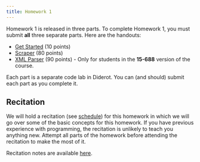 ```yaml
---
title: Homework 1
---
```


Homework 1 is released in three parts. To complete Homework 1, you must submit **all** three separate parts. Here are the handouts:

- [Get Started](/assignments/hw1_get_started.handout.tgz) (10 points)
- [Scraper](/assignments/hw1_scraper.handout.tgz) (80 points)
- [XML Parser](/assignments/hw1_xml_parser.handout.tgz) (90 points) - Only for students in the **15-688** version of the course.

Each part is a separate code lab in Diderot. You can (and should) submit each part as you complete it.

## Recitation

We will hold a recitation (see [schedule](/lectures/)) for this homework in which we will go over some of the basic concepts for this homework. If you have previous experience with programming, the recitation is unlikely to teach you anything new. Attempt all parts of the homework before attending the recitation to make the most of it.

Recitation notes are available [here](/notes/recitation_1/).
